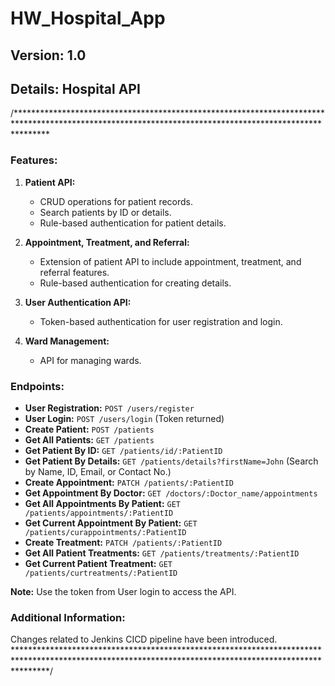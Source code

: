 # HW_Hospital_App

## Version: 1.0
## Details: Hospital API 
/*******************************************************************************************************************************************************
### Features:
1. **Patient API:** 
   - CRUD operations for patient records.
   - Search patients by ID or details.
   - Rule-based authentication for patient details.

2. **Appointment, Treatment, and Referral:**
   - Extension of patient API to include appointment, treatment, and referral features.
   - Rule-based authentication for creating details.

3. **User Authentication API:**
   - Token-based authentication for user registration and login.

4. **Ward Management:**
   - API for managing wards.

### Endpoints:
- **User Registration:** `POST /users/register`
- **User Login:** `POST /users/login` (Token returned)
- **Create Patient:** `POST /patients`
- **Get All Patients:** `GET /patients`
- **Get Patient By ID:** `GET /patients/id/:PatientID`
- **Get Patient By Details:** `GET /patients/details?firstName=John` (Search by Name, ID, Email, or Contact No.)
- **Create Appointment:** `PATCH /patients/:PatientID`
- **Get Appointment By Doctor:** `GET /doctors/:Doctor_name/appointments`
- **Get All Appointments By Patient:** `GET /patients/appointments/:PatientID`
- **Get Current Appointment By Patient:** `GET /patients/curappointments/:PatientID`
- **Create Treatment:** `PATCH /patients/:PatientID`
- **Get All Patient Treatments:** `GET /patients/treatments/:PatientID`
- **Get Current Patient Treatment:** `GET /patients/curtreatments/:PatientID`

**Note:** Use the token from User login to access the API.

### Additional Information:
Changes related to Jenkins CICD pipeline have been introduced.
*******************************************************************************************************************************************************/
